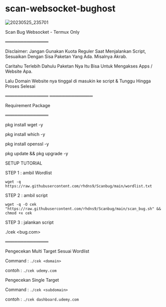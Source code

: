 # scan-websocket-bughost




![20230525_235701](https://github.com/willstore69/scan-websocket-bughost/assets/107354006/5829b7c7-776f-405e-804f-e78ce55ced6a)

Scan Bug Websocket - Termux Only

══════════════

Disclaimer: Jangan Gunakan Kuota Reguler Saat Menjalankan Script, Sesuaikan Dengan Sisa Paketan Yang Ada. Misalnya Akrab.

Caritahu Terlebih Dahulu Paketan Nya Itu Bisa Untuk Mengakses Apps / Website Apa.

Lalu Domain Website nya tinggal di masukin ke script & Tunggu Hingga Proses Selesai

══════════════
══════════════

Requirement Package

══════════════

pkg install wget -y

pkg install which -y

pkg install openssl -y

pkg update && pkg upgrade -y

SETUP TUTORIAL

STEP 1 : ambil Wordlist

``wget -q https://raw.githubusercontent.com/rhdns9/Scanbug/main/wordlist.txt``

STEP 2 : ambil script

``wget -q -O cek "https://raw.githubusercontent.com/rhdns9/Scanbug/main/scan_bug.sh" && chmod +x cek``

STEP 3 : jalankan script

./cek <bug.com>

══════════════

Pengecekan Multi Target Sesuai Wordlist

Command : ```./cek <domain>```
  
contoh : ```./cek udemy.com```

Pengecekan Single Target

Command : ```./cek <subdomain>```
  
contoh : ```./cek dashboard.udemy.com```
